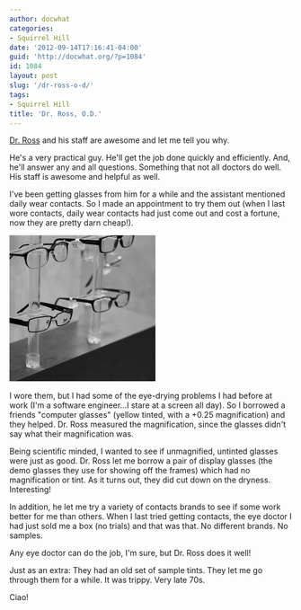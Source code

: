 ```yaml
---
author: docwhat
categories:
- Squirrel Hill
date: '2012-09-14T17:16:41-04:00'
guid: 'http://docwhat.org/?p=1084'
id: 1084
layout: post
slug: '/dr-ross-o-d/'
tags:
- Squirrel Hill
title: 'Dr. Ross, O.D.'
---
```


[Dr. Ross](https://plus.google.com/110629085993117115796/about) and
his staff are awesome and let me tell you why.

He's a very practical guy. He'll get the job done quickly and
efficiently. And, he'll answer any and all questions. Something
that not all doctors do well. His staff is awesome and helpful as
well.

I've been getting glasses from him for a while and the assistant
mentioned daily wear contacts. So I made an appointment to try them
out (when I last wore contacts, daily wear contacts had just come
out and cost a fortune, now they are pretty darn cheap!).

![Glasses at Dr. Ross's office](glasses.jpg)

I wore them, but I had some of the eye-drying problems I had before
at work (I'm a software engineer...I stare at a screen all day).
So I borrowed a friends "computer glasses" (yellow tinted, with a
+0.25 magnification) and they helped. Dr. Ross measured the
magnification, since the glasses didn't say what their
magnification was.

Being scientific minded, I wanted to see if unmagnified, untinted
glasses were just as good. Dr. Ross let me borrow a pair of display
glasses (the demo glasses they use for showing off the frames) which
had no magnification or tint. As it turns out, they did cut down on
the dryness. Interesting!

In addition, he let me try a variety of contacts brands to see if
some work better for me than others. When I last tried getting
contacts, the eye doctor I had just sold me a box (no trials) and
that was that. No different brands. No samples.

Any eye doctor can do the job, I'm sure, but Dr. Ross does it well!

Just as an extra: They had an old set of sample tints. They let me
go through them for a while. It was trippy. Very late 70s.

Ciao!
